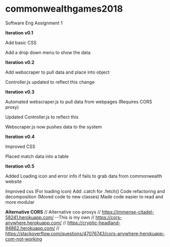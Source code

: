 # commonwealthgames2018
Software Eng Assignment 1


**Iteration v0.1**


Add basic CSS

Add a drop down menu to show the data


**Iteration v0.2**


Add webscraper to pull data and place into object

Controller.js updated to reflect this change


**Iteration v0.3**


Automated webscraper.js to pull data from webpages (Requires CORS proxy)

Updated Controller.js to reflect this

Webscraper.js now pushes data to the system


**Iteration v0.4**


Improved CSS

Placed match data into a table


**Iteration v0.5**


Added Loading icon and error info if fails to grab data from commonwealth website

Improved css (For loading icon)
Add .catch for .fetch()
Code refactoring and decomposition (Moved code to new classes)
Made code easier to read and more modular




**Alternative CORS**
// Alternative cos-proxys
// https://immense-citadel-58241.herokuapp.com/  --This is my own
// https://cors-anywhere.herokuapp.com/
// https://cryptic-headland-94862.herokuapp.com/
// https://stackoverflow.com/questions/47076743/cors-anywhere-herokuapp-com-not-working
